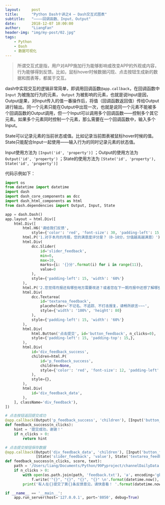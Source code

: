 ```yaml
---
layout:     post
title:      "Python Dash十讲之4 — Dash交互式图表"
subtitle:   "————回调函数、Input、Output"
date:       2018-12-07 10:00:00
author:     "LiangFan"
header-img: "img/my-post/02.jpg"
tags:
    - Python
    - Dash
    - 数据可视化
---
```



> 所谓交互式是指，用户对APP施加行为能够影响或改变APP的外观或内容，行为能够得到反馈。比如，鼠标hover时候数据闪现、点击按钮生成新的数据和图表等，都属于交互。

dash中实现交互的逻辑非常简单，即调用回调函数`@app.callback`，在回调函数中 `Input` 为被施加行为的元素， `Output` 为被影响的元素，也就是说Input是因，Output是果，对Input传入的值一番操作后，将值（回调函数返回值）传给Output进行输出。同一个元素只能在Output中出现一次，也就是说同一个元素不能被多个回调函数的Output调用，但一个Input可以调用多个回调函数——控制多个其它元素。如果多个元素同时控制一个元素，那么需要在一个回调函数中，输入多个Input。

State可以记录元素的当前状态或值。比如记录当前图表被鼠标hover时候的值。State只能配合Input一起使用——输入行为的同时记录元素的状态值。

Input使用方法为  `[Input('id', 'property')]` ；Output的使用方法为 `Output('id', 'property')` ；State的使用方法为 `[State('id', 'property'), State('id', 'property')]`

代码示例如下：

```python
import os
from datetime import datetime
import dash
import dash_core_components as dcc   
import dash_html_components as html   
from dash.dependencies import Output, Input, State

app = dash.Dash()
app.layout = html.Div([
    html.Div([
        html.H6('请给我们反馈',
            style={'color': 'red', 'font-size': 30, 'padding-left': 15, 'padding-top': 30, }),
        html.P('1.对于本月的月报，您的满意度评分是？（0-10分，分值越高越满意）'),
        html.Div(
            dcc.Slider(
                id='slider_feedback',
                min=0,
                max=10,
                marks={i: '{}分'.format(i) for i in range(11)},
                value=0
            ),
            style={'padding-left': 15, 'width': '60%'}
        ),
        html.P('2.您觉得月报还有哪些地方需要改进？或者您在下一期月报中还想了解哪些内容？', style={'margin-top': 50}),
        html.Div(
            dcc.Textarea(
                id='textarea_feedback',
                placeholder='不记名、不追踪、不打击报复，请畅所欲言~~~',
                style={'width': '100%', 'height': 80}
            ),
            style={'padding-left': 15, 'width': '60%'}
        ),
        html.Div(
            html.Button('点击提交', id='button_feedback', n_clicks=0),
            style={'padding-left': 15, 'padding-top': 15,},
        ),
        html.Div(
            id='div_feedback_success',
            children=html.P(
                id='p_feedback_success',
                children=None,
                style={'color': 'red', 'font-size': 12, 'padding-left': 15, 'padding-top': 10,},
            ),
            style={},
        ),
        html.Div(
            id='div_feedback_data',
        ),
    ], className='div_feedback'),
])

# 点击按钮返回提交成功
@app.callback(Output('p_feedback_success', 'children'), [Input('button_feedback', 'n_clicks')])
def feedback_success(n_clicks):
    hint = '提交成功，谢谢！'
    if n_clicks > 0:
        return hint

# 点击提交按钮保存数据
@app.callback(Output('div_feedback_data', 'children'), [Input('button_feedback', 'n_clicks')],
              [State('slider_feedback', 'value'), State('textarea_feedback', 'value')])
def feedback_success(n_clicks, score, text):
    path = '/Users/liang/Documents/Python/99Pyproject/channelDailyData'
    if n_clicks > 0:
        with open(os.path.join(path, 'feedback.txt'), 'a', encoding='gbk') as f:
            f.write('"{}", "{}", "{}", "{}" \n'.format(datetime.now(), n_clicks, score, text.strip('\n')))
        print('有人在{}提交了第{}条反馈意见，请快查看！ '.format(datetime.now(), n_clicks))

if __name__ == '__main__':
    app.run_server(host='127.0.0.1', port='8050', debug=True)
```








